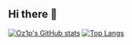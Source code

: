 ## Hi there 👋
[![Oz1p's GitHub stats](https://github-readme-stats.vercel.app/api?username=oz1p&theme=radical&card_width=495)](https://github.com/oz1p/github-readme-stats)
[![Top Langs](https://github-readme-stats.vercel.app/api/top-langs/?username=oz1p&theme=radical&card_width=495&layout=compact)](https://github.com/oz1p/github-readme-stats)
